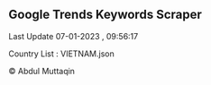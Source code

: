 

## Google Trends Keywords Scraper 
 
Last Update 07-01-2023 , 09:56:17

Country List :
VIETNAM.json



© Abdul Muttaqin 
